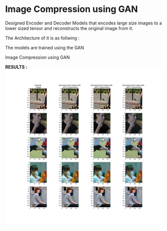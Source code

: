 # Image Compression using GAN


Designed Encoder and Decoder Models that encodes large size images to a lower sized tensor and reconstructs the original image from it.

The Architecture of it is as follwing :

The models are trained using the GAN 

Image Compression using GAN

<b> RESULTS : </b>
<img src="results.png" >
